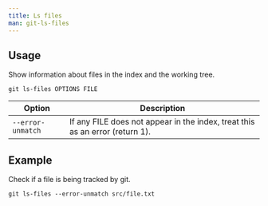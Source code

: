 ```yaml
---
title: Ls files
man: git-ls-files
---
```


## Usage

Show information about files in the index and the working tree.

```shell
git ls-files OPTIONS FILE
```

| Option | Description |
| --- | --- |
| `--error-unmatch` | If any FILE does not appear in the index, treat this as an error (return 1). |

## Example

Check if a file is being tracked by git.

```shell
git ls-files --error-unmatch src/file.txt
```
